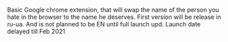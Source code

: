 Basic Google chrome extension, that will swap the name of the person you hate
in the browser to the name he deserves.
First version will be release in ru-ua. And is not planned to be EN until full launch
upd. Launch date delayed till Feb 2021
